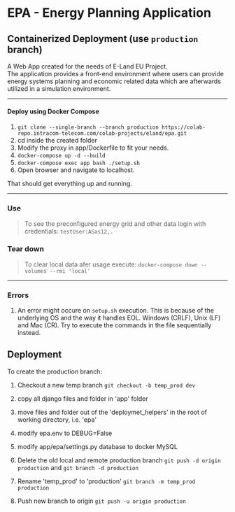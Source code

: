 # EPA - Energy Planning Application
## Containerized Deployment (use `production` branch)

A Web App created for the needs of E-Land EU Project.  
The application provides a front-end environment where users can provide  
energy systems planning and economic related data which are afterwards  
utilized in a simulation environment.


<hr>

#### Deploy using Docker Compose

1. `git clone --single-branch --branch production https://colab-repo.intracom-telecom.com/colab-projects/eland/epa.git`
2. cd inside the created folder
3. Modify the proxy in app/Dockerfile to fit your needs.
3. `docker-compose up -d --build`
4. `docker-compose exec app bash ./setup.sh`
5. Open browser and navigate to localhost.

That should get everything up and running.
<hr>

### Use
> To see the preconfigured energy grid and other data login with credentials:  `testUser:ASas12,.`

### Tear down
>To clear local data afer usage execute:
`docker-compose down --volumes --rmi 'local'`
<hr>
 
 ### Errors
 1. An error might occure on `setup.sh` execution.
 This is because of the underlying OS and the way it handles EOL.
 Windows (CRLF), Unix (LF) and Mac (CR). 
 Try to execute the commands in the file sequentially instead.


 ## Deployment

 To create the production branch:
 1. Checkout a new temp branch `git checkout -b temp_prod dev`
 2. copy all django files and folder in 'app' folder
 3. move files and folder out of the 'deploymet_helpers' in the root of working directory, i.e. 'epa'
 4. modify epa.env to DEBUG=False
 5. modify app/epa/settings.py database to docker MySQL

6. Delete the old local and remote production branch `git push -d origin production` and `git branch -d production`
7. Rename 'temp_prod' to 'production' `git branch -m temp_prod production`
8. Push new branch to origin `git push -u origin production`

